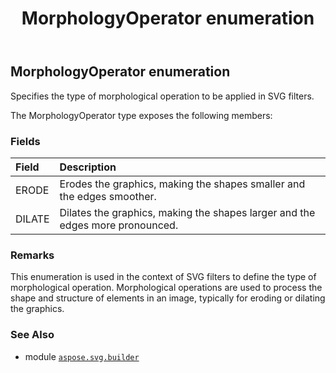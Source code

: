 ﻿---
title: MorphologyOperator enumeration
second_title: Aspose.SVG for Python via .NET API References
description: 
type: docs
weight: 1600
url: /python-net/aspose.svg.builder/morphologyoperator/
is_root: false
---

## MorphologyOperator enumeration

Specifies the type of morphological operation to be applied in SVG filters.



The MorphologyOperator type exposes the following members:

### Fields
| Field | Description |
| :- | :- |
| ERODE | Erodes the graphics, making the shapes smaller and the edges smoother. |
| DILATE | Dilates the graphics, making the shapes larger and the edges more pronounced. |



### Remarks 


This enumeration is used in the context of SVG filters to define the type of morphological operation. Morphological operations are used to process the shape and structure of elements in an image, typically for eroding or dilating the graphics.

### See Also
* module [`aspose.svg.builder`](..)
